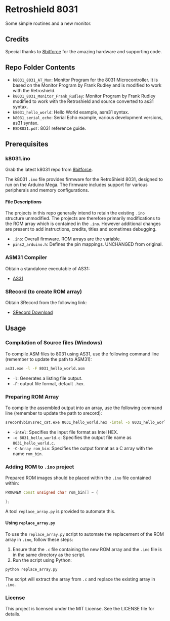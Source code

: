 # Retroshield 8031
 Some simple routines and a new monitor.

## Credits

Special thanks to [8bitforce](https://8bitforce.com) for the amazing hardware and supporting code.

## Repo Folder Contents

- `k8031_8031_AT_Mon`: Monitor Program for the 8031 Microcontroller. It is based on the Monitor Program by Frank Rudley and is modified to work with the Retroshield.
- `k8031_8031_Monitor_Frank_Rudley`:  Monitor Program by Frank Rudley modified to work with the Retroshield and source converted to as31 syntax.
- `k8031_hello_world`:  Hello World example, asm31 syntax.
- `k8031_serial_echo`:  Serial Echo example, various development versions, as31 syntax.
- `ESD8031.pdf`: 8031 reference guide.

## Prerequisites

### k8031.ino

Grab the latest k8031 repo from [8bitforce](https://8bitforce.com).

The k8031 `.ino` file provides firmware for the RetroShield 8031, designed to run on the Arduino Mega. The firmware includes support for various peripherals and memory configurations.

#### File Descriptions

The projects in this repo generally intend to retain the existing `.ino` structure unmodified. The projects are therefore primarily modifications to the ROM array which is contained in the `.ino`. However additional changes are present to add instructions, credits, titles and sometimes debugging.

- `.ino`: Overall firmware. ROM arrays are the variable.
- `pins2_arduino.h`: Defines the pin mappings. UNCHANGED from original.

### ASM31 Compiler

Obtain a standalone executable of AS31:
- [AS31](https://www.pjrc.com/tech/8051/tools/as31-doc.html)

### SRecord (to create ROM array)

Obtain SRecord from the following link:
- [SRecord Download](http://srecord.sourceforge.net/)

## Usage

### Compilation of Source files (Windows)

To compile ASM files to 8031 using AS31, use the following command line (remember to update the path to ASM31):
```sh
as31.exe -l -F 8031_hello_world.asm
```
- `-l`: Generates a listing file output.
- `-F`: output file format, default `.hex`.

### Preparing ROM Array

To compile the assembled output into an array, use the following command line (remember to update the path to srecord):
```sh
srecord\bin\srec_cat.exe 8031_hello_world.hex -intel -o 8031_hello_world.c -C-Array rom_bin
```
- `-intel`: Specifies the input file format as Intel HEX.
- `-o 8031_hello_world.c`: Specifies the output file name as `8031_hello_world.c`.
- `-C-Array rom_bin`: Specifies the output format as a C array with the name `rom_bin`.

### Adding ROM to `.ino` project

Prepared ROM images should be placed within the `.ino` file contained within:
```cpp
PROGMEM const unsigned char rom_bin[] = {

};
```
A tool `replace_array.py` is provided to automate this.

#### Using `replace_array.py`

To use the `replace_array.py` script to automate the replacement of the ROM array in `.ino`, follow these steps:

1. Ensure that the `.c` file containing the new ROM array and the `.ino` file is in the same directory as the script.
2. Run the script using Python:
```sh
python replace_array.py
```
The script will extract the array from `.c` and replace the existing array in `.ino`.

### License

This project is licensed under the MIT License. See the LICENSE file for details.

